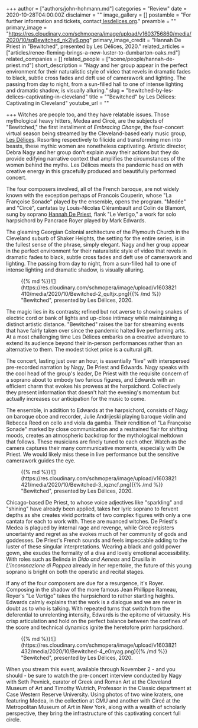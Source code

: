 +++
author = ["authors/john-hohmann.md"]
categories = "Review"
date = 2020-10-28T04:00:00Z
disclaimer = ""
image_gallery = []
postamble = "For further information and tickets, contact[ lesdelices.org](https://www.lesdelices.org/event/bewitched/)."
preamble = ""
primary_image = "https://res.cloudinary.com/schmopera/image/upload/v1603756860/media/2020/10/sqBewitched_nk2ly6.png"
primary_image_credit = "Hannah De Priest in \"Bewitched\", presented by Les Délices, 2020."
related_articles = ["articles/renee-fleming-brings-a-new-luster-to-dumbarton-oaks.md"]
related_companies = []
related_people = ["scene/people/hannah-de-priest.md"]
short_description = "Nagy and her group appear in the perfect environment for their naturalistic style of video that revels in dramatic fades to black, subtle cross fades and deft use of camerawork and lighting. The passing from day to night, from a sun-filled hall to one of intense lighting and dramatic shadow, is visually alluring."
slug = "bewitched-by-les-delices-captivating-in-cleveland"
title = "\"Bewitched\" by Les Délices: Captivating in Cleveland"
youtube_url = ""

+++
Witches are people too, and they have relatable issues. Those mythological heavy hitters, Medea and Circé, are the subjects of "Bewitched," the first installment of _Embracing Change_, the four-concert virtual season being streamed by the Cleveland-based early music group, [Les Délices](https://www.lesdelices.org/event/bewitched/). Resorting respectively to filicide and transforming men into beasts, these mythic women are nonetheless captivating. Artistic director, Debra Nagy and her group don’t explain away their actions but they do provide edifying narrative context that amplifies the circumstances of the women behind the myths. Les Délices meets the pandemic head on with creative energy in this gracefully produced and beautifully performed concert.

The four composers involved, all of the French baroque, are not widely known with the exception perhaps of Francois Couperin, whose "La Françoise Sonade" played by the ensemble, opens the program. "Medée" and "Circé", cantatas by Louis-Nicolas Clérambault and Colin de Blamont, sung by soprano [Hannah De Priest](/authors/hannah-de-priest/), flank "Le Vertigo," a work for solo harpsichord by Pancrace Royer played by Mark Edwards.

The gleaming Georgian Colonial architecture of the Plymouth Church in the Cleveland suburb of Shaker Heights, the setting for the entire series, is in the fullest sense of the phrase, simply elegant. Nagy and her group appear in the perfect environment for their naturalistic style of video that revels in dramatic fades to black, subtle cross fades and deft use of camerawork and lighting. The passing from day to night, from a sun-filled hall to one of intense lighting and dramatic shadow, is visually alluring.

<figure data-type="image">{{% md %}}![](https://res.cloudinary.com/schmopera/image/upload/v1603821410/media/2020/10/Bewitched-2_qultjx.png){{% /md %}}

<figcaption>"Bewitched", presented by Les Délices, 2020.</figcaption>

</figure>

The magic lies in its contrasts; refined but not averse to showing snakes of electric cord or bank of lights and up-close intimacy while maintaining a distinct artistic distance. "Bewitched" raises the bar for streaming events that have fairly taken over since the pandemic halted live performing arts. At a most challenging time Les Délices embarks on a creative adventure to extend its audience beyond their in-person performances rather than an alternative to them. The modest ticket price is a cultural gift.

The concert, lasting just over an hour, is essentially "live" with interspersed pre-recorded narration by Nagy, De Priest and Edwards. Nagy speaks with the cool head of the group's leader, De Priest with the requisite concern of a soprano about to embody two furious figures, and Edwards with an efficient charm that evokes his prowess at the harpsichord. Collectively they present information that doesn't halt the evening's momentum but actually increases our anticipation for the music to come.

The ensemble, in addition to Edwards at the harpsichord, consists of Nagy on baroque oboe and recorder, Julie Andrijeski playing baroque violin and Rebecca Reed on cello and viola da gamba. Their rendition of "La Françoise Sonade" marked by close communication and a restrained flair for shifting moods, creates an atmospheric backdrop for the mythological meltdown that follows. These musicians are finely tuned to each other. Watch as the camera captures their many communicative moments, especially with De Priest. We would likely miss these in live performance but the sensitive camerawork guides the eye.

<figure data-type="image">{{% md %}}![](https://res.cloudinary.com/schmopera/image/upload/v1603821421/media/2020/10/Bewitched-3_iqzncf.png){{% /md %}}

<figcaption>"Bewitched", presented by Les Délices, 2020.</figcaption>

</figure>

Chicago-based De Priest, to whose voice adjectives like "sparkling" and "shining" have already been applied, takes her lyric soprano to fervent depths as she creates vivid portraits of two complex figures with only a one cantata for each to work with. These are nuanced witches. De Priest's Medea is plagued by internal rage and revenge, while Circé registers uncertainty and regret as she evokes much of her community of gods and goddesses. De Priest's French sounds and feels impeccable adding to the luster of these singular interpretations. Wearing a black and gold power gown, she exudes the formality of a diva and lovely emotional accessibility. With roles such as Belinda in _Dido and Aeneas_ and Drusilla in _L'incoronazione di Poppea_ already in her repertoire, the future of this young soprano is bright on both the operatic and recital stages.

If any of the four composers are due for a resurgence, it's Royer. Composing in the shadow of the more famous Jean Phillippe Rameau, Royer's "Le Vertigo" takes the harpsichord to rather startling heights. Edwards calmly explains that the work is a dialogue and we are never in doubt as to who is talking. With repeated turns that switch from the deferential to unrelenting intensity, Edwards is the epitome of virtuosity. His crisp articulation and hold on the perfect balance between the confines of the score and technical dynamics ignite the heretofore prim harpsichord.

<figure data-type="image">{{% md %}}![](https://res.cloudinary.com/schmopera/image/upload/v1603821432/media/2020/10/Bewitched-4_e0nyag.png){{% /md %}}

<figcaption>"Bewitched", presented by Les Délices, 2020.</figcaption>

</figure>

When you stream this event, available through November 2 - and you should - be sure to watch the pre-concert interview conducted by Nagy with Seth Pevnick, curator of Greek and Roman Art at the Cleveland Museum of Art and Timothy Wutrich, Professor in the Classic department at Case Western Reserve University. Using photos of two wine kraters, one featuring Medea, in the collection at CMU and another with Circé at the Metropolitan Museum of Art in New York, along with a wealth of scholarly perspective, they bring the infrastructure of this captivating concert full circle.